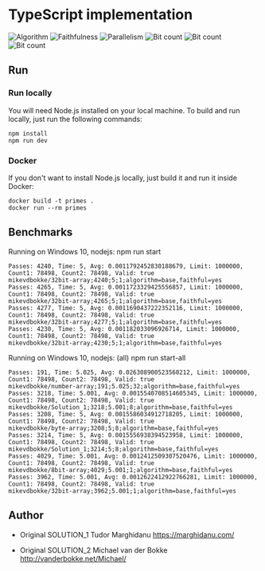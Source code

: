 # TypeScript implementation

![Algorithm](https://img.shields.io/badge/Algorithm-base-green)
![Faithfulness](https://img.shields.io/badge/Faithful-yes-green)
![Parallelism](https://img.shields.io/badge/Parallel-no-green)
![Bit count](https://img.shields.io/badge/Bits-1-green)
![Bit count](https://img.shields.io/badge/Bits-8-yellowgreen)
![Bit count](https://img.shields.io/badge/Bits-unknown-yellowgreen)

## Run

### Run locally

You will need Node.js installed on your local machine. To build and run locally, just run the following commands:

```
npm install
npm run dev
```

### Docker

If you don't want to install Node.js locally, just build it and run it inside Docker:

```
docker build -t primes .
docker run --rm primes
```

## Benchmarks

Running on Windows 10, nodejs:
npm run start

```
Passes: 4240, Time: 5, Avg: 0.0011792452830188679, Limit: 1000000, Count1: 78498, Count2: 78498, Valid: true
mikevdbokke/32bit-array;4240;5;1;algorithm=base,faithful=yes
Passes: 4265, Time: 5, Avg: 0.0011723329425556857, Limit: 1000000, Count1: 78498, Count2: 78498, Valid: true
mikevdbokke/32bit-array;4265;5;1;algorithm=base,faithful=yes
Passes: 4277, Time: 5, Avg: 0.0011690437222352116, Limit: 1000000, Count1: 78498, Count2: 78498, Valid: true
mikevdbokke/32bit-array;4277;5;1;algorithm=base,faithful=yes
Passes: 4230, Time: 5, Avg: 0.001182033096926714, Limit: 1000000, Count1: 78498, Count2: 78498, Valid: true
mikevdbokke/32bit-array;4230;5;1;algorithm=base,faithful=yes
```

Running on Windows 10, nodejs: (all)
npm run start-all
```
Passes: 191, Time: 5.025, Avg: 0.026308900523560212, Limit: 1000000, Count1: 78498, Count2: 78498, Valid: true
mikevdbokke/number-array;191;5.025;32;algorithm=base,faithful=yes
Passes: 3218, Time: 5.001, Avg: 0.0015540708514605345, Limit: 1000000, Count1: 78498, Count2: 78498, Valid: true
mikevdbokke/Solution_1;3218;5.001;8;algorithm=base,faithful=yes
Passes: 3208, Time: 5, Avg: 0.0015586034912718205, Limit: 1000000, Count1: 78498, Count2: 78498, Valid: true
mikevdbokke/byte-array;3208;5;8;algorithm=base,faithful=yes
Passes: 3214, Time: 5, Avg: 0.0015556938394523958, Limit: 1000000, Count1: 78498, Count2: 78498, Valid: true
mikevdbokke/Solution_1;3214;5;8;algorithm=base,faithful=yes
Passes: 4029, Time: 5.001, Avg: 0.0012412509307520476, Limit: 1000000, Count1: 78498, Count2: 78498, Valid: true
mikevdbokke/8bit-array;4029;5.001;1;algorithm=base,faithful=yes
Passes: 3962, Time: 5.001, Avg: 0.0012622412922766281, Limit: 1000000, Count1: 78498, Count2: 78498, Valid: true
mikevdbokke/32bit-array;3962;5.001;1;algorithm=base,faithful=yes
```

## Author

- Original SOLUTION_1
Tudor Marghidanu
https://marghidanu.com/

- Original SOLUTION_2
Michael van der Bokke
http://vanderbokke.net/Michael/